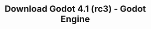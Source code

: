 ---
# Generated by /scripts/js/download_archive_generator !!! do not edit by hand !!!
title: 'Download Godot 4.1 (rc3) - Godot Engine'
type: 'download/archive'
name: '4.1'
flavor: 'rc3'
release_date: '2023-07-04T03:00:00-00:00'
release_notes: '/article/release-candidate-godot-4-1-rc-3/'
links:
  android.apk:
    name: 'android.apk'
    title: 'Android'
    caption: 'Universal APK (ARM64 + ARMv7 + x86_64 + x86)'
    tags:
      - 'APK download'
      - 'ARM64/v7'
      - 'x86 (64 & 32 bit)'
    hosts:
      github_builds:
        regular: 'https://github.com/godotengine/godot-builds/releases/download/4.1-rc3/Godot_v4.1-rc3_android_editor.apk'
        mono: '#'
      github:
        regular: 'https://github.com/godotengine/godot/releases/download/4.1-rc3/Godot_v4.1-rc3_android_editor.apk'
        mono: '#'
  linux.64:
    name: 'linux.64'
    title: 'Linux'
    caption: 'Standard (x86_64)'
    tags:
      - '64 bit'
    hosts:
      github_builds:
        regular: 'https://github.com/godotengine/godot-builds/releases/download/4.1-rc3/Godot_v4.1-rc3_linux.x86_64.zip'
        mono: 'https://github.com/godotengine/godot-builds/releases/download/4.1-rc3/Godot_v4.1-rc3_mono_linux_x86_64.zip'
      github:
        regular: 'https://github.com/godotengine/godot/releases/download/4.1-rc3/Godot_v4.1-rc3_linux.x86_64.zip'
        mono: 'https://github.com/godotengine/godot/releases/download/4.1-rc3/Godot_v4.1-rc3_mono_linux_x86_64.zip'
  macos.universal:
    name: 'macos.universal'
    title: 'macOS'
    caption: 'Universal (x86_64 + Apple Silicon)'
    tags:
      - 'Intel/Apple Silicon'
      - '64 bit'
    hosts:
      github_builds:
        regular: 'https://github.com/godotengine/godot-builds/releases/download/4.1-rc3/Godot_v4.1-rc3_macos.universal.zip'
        mono: 'https://github.com/godotengine/godot-builds/releases/download/4.1-rc3/Godot_v4.1-rc3_mono_macos.universal.zip'
      github:
        regular: 'https://github.com/godotengine/godot/releases/download/4.1-rc3/Godot_v4.1-rc3_macos.universal.zip'
        mono: 'https://github.com/godotengine/godot/releases/download/4.1-rc3/Godot_v4.1-rc3_mono_macos.universal.zip'
  windows.64:
    name: 'windows.64'
    title: 'Windows'
    caption: 'Standard (x86_64)'
    tags:
      - '64 bit'
    hosts:
      github_builds:
        regular: 'https://github.com/godotengine/godot-builds/releases/download/4.1-rc3/Godot_v4.1-rc3_win64.exe.zip'
        mono: 'https://github.com/godotengine/godot-builds/releases/download/4.1-rc3/Godot_v4.1-rc3_mono_win64.zip'
      github:
        regular: 'https://github.com/godotengine/godot/releases/download/4.1-rc3/Godot_v4.1-rc3_win64.exe.zip'
        mono: 'https://github.com/godotengine/godot/releases/download/4.1-rc3/Godot_v4.1-rc3_mono_win64.zip'
  web:
    name: 'web'
    title: 'Web editor'
    caption: ''
    tags:
      - 'Self-hosted'
      - 'Cross-platform'
    hosts:
      github_builds:
        regular: 'https://github.com/godotengine/godot-builds/releases/download/4.1-rc3/Godot_v4.1-rc3_web_editor.zip'
        mono: '#'
      github:
        regular: 'https://github.com/godotengine/godot/releases/download/4.1-rc3/Godot_v4.1-rc3_web_editor.zip'
        mono: '#'
  linux.arm64:
    name: 'linux.arm64'
    title: 'Linux'
    caption: 'Standard (ARM64)'
    tags:
      - 'ARM64'
      - '64 bit'
    hosts:
      github_builds:
        regular: 'https://github.com/godotengine/godot-builds/releases/download/4.1-rc3/Godot_v4.1-rc3_linux.arm64.zip'
        mono: 'https://github.com/godotengine/godot-builds/releases/download/4.1-rc3/Godot_v4.1-rc3_mono_linux_arm64.zip'
      github:
        regular: 'https://github.com/godotengine/godot/releases/download/4.1-rc3/Godot_v4.1-rc3_linux.arm64.zip'
        mono: 'https://github.com/godotengine/godot/releases/download/4.1-rc3/Godot_v4.1-rc3_mono_linux_arm64.zip'
  linux.32:
    name: 'linux.32'
    title: 'Linux'
    caption: 'Standard (x86)'
    tags:
      - '32 bit'
    hosts:
      github_builds:
        regular: 'https://github.com/godotengine/godot-builds/releases/download/4.1-rc3/Godot_v4.1-rc3_linux.x86_32.zip'
        mono: 'https://github.com/godotengine/godot-builds/releases/download/4.1-rc3/Godot_v4.1-rc3_mono_linux_x86_32.zip'
      github:
        regular: 'https://github.com/godotengine/godot/releases/download/4.1-rc3/Godot_v4.1-rc3_linux.x86_32.zip'
        mono: 'https://github.com/godotengine/godot/releases/download/4.1-rc3/Godot_v4.1-rc3_mono_linux_x86_32.zip'
  linux.arm32:
    name: 'linux.arm32'
    title: 'Linux'
    caption: 'Standard (ARM32)'
    tags:
      - 'ARM32'
      - '32 bit'
    hosts:
      github_builds:
        regular: 'https://github.com/godotengine/godot-builds/releases/download/4.1-rc3/Godot_v4.1-rc3_linux.arm32.zip'
        mono: 'https://github.com/godotengine/godot-builds/releases/download/4.1-rc3/Godot_v4.1-rc3_mono_linux_arm32.zip'
      github:
        regular: 'https://github.com/godotengine/godot/releases/download/4.1-rc3/Godot_v4.1-rc3_linux.arm32.zip'
        mono: 'https://github.com/godotengine/godot/releases/download/4.1-rc3/Godot_v4.1-rc3_mono_linux_arm32.zip'
  windows.32:
    name: 'windows.32'
    title: 'Windows'
    caption: 'Standard (x86)'
    tags:
      - '32 bit'
    hosts:
      github_builds:
        regular: 'https://github.com/godotengine/godot-builds/releases/download/4.1-rc3/Godot_v4.1-rc3_win32.exe.zip'
        mono: 'https://github.com/godotengine/godot-builds/releases/download/4.1-rc3/Godot_v4.1-rc3_mono_win32.zip'
      github:
        regular: 'https://github.com/godotengine/godot/releases/download/4.1-rc3/Godot_v4.1-rc3_win32.exe.zip'
        mono: 'https://github.com/godotengine/godot/releases/download/4.1-rc3/Godot_v4.1-rc3_mono_win32.zip'
  aar_library:
    name: 'aar_library'
    title: 'AAR library'
    caption: ''
    tags:
      - 'Android plugins'
      - 'Java'
      - 'Kotlin'
    hosts:
      github_builds:
        regular: 'https://github.com/godotengine/godot-builds/releases/download/4.1-rc3/godot-lib.4.1.rc3.template_release.aar'
        mono: '#'
      github:
        regular: 'https://github.com/godotengine/godot/releases/download/4.1-rc3/godot-lib.4.1.rc3.template_release.aar'
        mono: '#'
  templates:
    name: 'templates'
    title: 'Export templates'
    caption: ''
    tags:
      - 'Used to export your games to all supported platforms'
    hosts:
      github_builds:
        regular: 'https://github.com/godotengine/godot-builds/releases/download/4.1-rc3/Godot_v4.1-rc3_export_templates.tpz'
        mono: 'https://github.com/godotengine/godot-builds/releases/download/4.1-rc3/Godot_v4.1-rc3_mono_export_templates.tpz'
      github:
        regular: 'https://github.com/godotengine/godot/releases/download/4.1-rc3/Godot_v4.1-rc3_export_templates.tpz'
        mono: 'https://github.com/godotengine/godot/releases/download/4.1-rc3/Godot_v4.1-rc3_mono_export_templates.tpz'
primaryPlatforms:
  - 'android.apk'
  - 'linux.64'
  - 'macos.universal'
  - 'windows.64'
  - 'web'
  - 'templates'
---